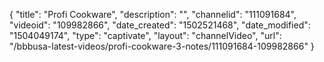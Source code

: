 {
    "title": "Profi Cookware",
    "description": "",
    "channelid": "111091684",
    "videoid": "109982866",
    "date_created": "1502521468",
    "date_modified": "1504049174",
    "type": "captivate",
    "layout": "channelVideo",
    "url": "\/bbbusa-latest-videos\/profi-cookware-3-notes\/111091684-109982866"
}